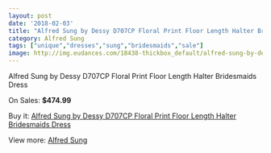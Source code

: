 ```yaml
---
layout: post
date: '2018-02-03'
title: "Alfred Sung by Dessy D707CP Floral Print Floor Length Halter Bridesmaids Dress"
category: Alfred Sung
tags: ["unique","dresses","sung","bridesmaids","sale"]
image: http://img.eudances.com/18438-thickbox_default/alfred-sung-by-dessy-d707cp-floral-print-floor-length-halter-bridesmaids-dress.jpg
---
```

Alfred Sung by Dessy D707CP Floral Print Floor Length Halter Bridesmaids Dress

On Sales: **$474.99**
<a href="https://www.eudances.com/en/alfred-sung/5438-alfred-sung-by-dessy-d707cp-floral-print-floor-length-halter-bridesmaids-dress.html"><amp-img layout="responsive" width="600" height="600" src="//img.eudances.com/18438-thickbox_default/alfred-sung-by-dessy-d707cp-floral-print-floor-length-halter-bridesmaids-dress.jpg" alt="Alfred Sung by Dessy D707CP Floral Print Floor Length Halter Bridesmaids Dress 0" /></a>
<a href="https://www.eudances.com/en/alfred-sung/5438-alfred-sung-by-dessy-d707cp-floral-print-floor-length-halter-bridesmaids-dress.html"><amp-img layout="responsive" width="600" height="600" src="//img.eudances.com/18441-thickbox_default/alfred-sung-by-dessy-d707cp-floral-print-floor-length-halter-bridesmaids-dress.jpg" alt="Alfred Sung by Dessy D707CP Floral Print Floor Length Halter Bridesmaids Dress 1" /></a>
<a href="https://www.eudances.com/en/alfred-sung/5438-alfred-sung-by-dessy-d707cp-floral-print-floor-length-halter-bridesmaids-dress.html"><amp-img layout="responsive" width="600" height="600" src="//img.eudances.com/18440-thickbox_default/alfred-sung-by-dessy-d707cp-floral-print-floor-length-halter-bridesmaids-dress.jpg" alt="Alfred Sung by Dessy D707CP Floral Print Floor Length Halter Bridesmaids Dress 2" /></a>
<a href="https://www.eudances.com/en/alfred-sung/5438-alfred-sung-by-dessy-d707cp-floral-print-floor-length-halter-bridesmaids-dress.html"><amp-img layout="responsive" width="600" height="600" src="//img.eudances.com/18439-thickbox_default/alfred-sung-by-dessy-d707cp-floral-print-floor-length-halter-bridesmaids-dress.jpg" alt="Alfred Sung by Dessy D707CP Floral Print Floor Length Halter Bridesmaids Dress 3" /></a>

Buy it: [Alfred Sung by Dessy D707CP Floral Print Floor Length Halter Bridesmaids Dress](https://www.eudances.com/en/alfred-sung/5438-alfred-sung-by-dessy-d707cp-floral-print-floor-length-halter-bridesmaids-dress.html "Alfred Sung by Dessy D707CP Floral Print Floor Length Halter Bridesmaids Dress")

View more: [Alfred Sung](https://www.eudances.com/en/52-alfred-sung "Alfred Sung")